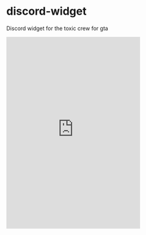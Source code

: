 # discord-widget
Discord widget for the toxic crew for gta
<iframe src="https://discord.com/widget?id=934163701546749972&theme=dark" width="350" height="500" allowtransparency="true" frameborder="0" sandbox="allow-popups allow-popups-to-escape-sandbox allow-same-origin allow-scripts"></iframe>
